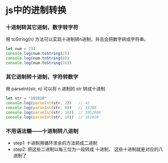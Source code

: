 # js中的进制转换
### 十进制转其它进制，数字转字符
用 toString(n) 方法可以实现十进制转n进制，并且会把数字转成字符串。

```javascript
let num = 234
console.log(num.toString(2))  
console.log(num.toString(8))  
console.log(num.toString(16))  
```

### 其它进制转十进制，字符转数字
用 parseInt(str, n) 可以将 n 进制的 str 转成十进制
```javascript
let str = "101010"
console.log(parseInt(str, 2))   // 42
console.log(parseInt(str, 8))   // 33288
console.log(parseInt(str, 16))  // 1052688
console.log(parseInt(str, 10))  // 101010
```
### 不用语法糖——十进制转八进制
- step1: 十进制用循环求余的方法转成二进制
- step2: 把这些二进制以每三位为一段转成 十进制， 这些十进制就是对应的八进制了